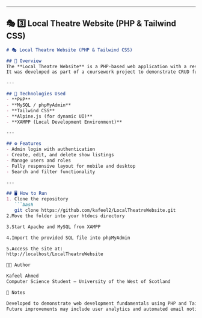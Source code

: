 
---

## 🎭 **3️⃣ Local Theatre Website (PHP & Tailwind CSS)**

```markdown
# 🎭 Local Theatre Website (PHP & Tailwind CSS)

## 📘 Overview
The **Local Theatre Website** is a PHP-based web application with a responsive admin dashboard styled using **Tailwind CSS**.  
It was developed as part of a coursework project to demonstrate CRUD functionality, role-based authentication, and clean UI design.

---

## 🧰 Technologies Used
- **PHP**
- **MySQL / phpMyAdmin**
- **Tailwind CSS**
- **Alpine.js (for dynamic UI)**
- **XAMPP (Local Development Environment)**

---

## ⚙️ Features
- Admin login with authentication  
- Create, edit, and delete show listings  
- Manage users and roles  
- Fully responsive layout for mobile and desktop  
- Search and filter functionality  

---

## 🖥️ How to Run
1. Clone the repository  
   ```bash
   git clone https://github.com/kafeel2/LocalTheatreWebsite.git
2.Move the folder into your htdocs directory

3.Start Apache and MySQL from XAMPP

4.Import the provided SQL file into phpMyAdmin

5.Access the site at:
http://localhost/LocalTheatreWebsite

👨‍🎓 Author

Kafeel Ahmed
Computer Science Student – University of the West of Scotland

📝 Notes

Developed to demonstrate web development fundamentals using PHP and Tailwind CSS.
Future improvements may include user analytics and automated email notifications.


